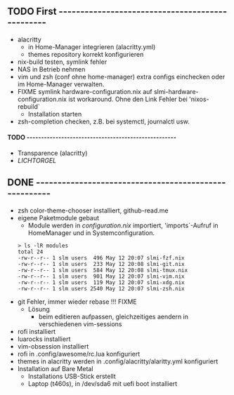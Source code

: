 ## TODO First ------------------------------------------------
- alacritty
  - in Home-Manager integrieren (alacritty.yml)
  - themes repository korrekt konfigurieren
- nix-build testen, symlink fehler
- NAS in Betrieb nehmen
- vim und zsh (conf ohne home-manager) extra configs einchecken oder im Home-Manager verwalten.
- FIXME symlink hardware-configuration.nix auf slmi-hardware-configuration.nix ist workaround. Ohne den Link Fehler bei 'nixos-rebuild\`
  - Installation starten
- zsh-completion checken, z.B. bei systemctl, journalctl usw.
#### TODO ----------------------------------------------------
- Transparence (alacritty)
- *LICHTORGEL*
## DONE ------------------------------------------------------
- zsh color-theme-chooser installiert, github-read.me
- eigene Paketmodule gebaut
  - Module werden in *configuration.nix* importiert, 'imports\`-Aufruf in HomeManager und in Systemconfiguration.
  ```
  > ls -lR modules
  total 24
  -rw-r--r-- 1 slm users  496 May 12 20:07 slmi-fzf.nix
  -rw-r--r-- 1 slm users  233 May 12 20:08 slmi-git.nix
  -rw-r--r-- 1 slm users  584 May 12 20:08 slmi-tmux.nix
  -rw-r--r-- 1 slm users  901 May 12 20:07 slmi-vim.nix
  -rw-r--r-- 1 slm users  119 May 12 20:07 slmi-xdg.nix
  -rw-r--r-- 1 slm users 2540 May 12 20:07 slmi-zsh.nix
  ```
- git Fehler, immer wieder rebase !!! FIXME
  - Lösung
    - beim editieren aufpassen, gleichzeitiges aendern in verschiedenen vim-sessions
- rofi installiert
- luarocks installiert
- vim-obsession installiert
- rofi in .config/awesome/rc.lua konfiguriert
- themes in alacritty werden in .config/alacritty/alaritty.yml konfiguriert
- Installation auf Bare Metal
  - Installations USB-Stick erstellt
  - Laptop (t460s), in /dev/sda6 mit uefi boot installiert
